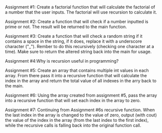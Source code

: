 Assignment #1: Create a factorial function that will calculate
the factorial of a number that the user inputs. The factorial will
use recursion to calculate it.


Assignment #2: Create a function that will check if a number
inputted is prime or not. The result will be returned to the
main function.

Assignment #3: Create a function that will check a random string
if it contains a space in the string, if it does, replace it with
a underscore character ("_"). Rember to do this recursively 
(checking one character at a time). Make sure to return the 
altered string back into the main for usage.

Assignment #4:Why is recursion useful in programming?

Assignment #5: Create an array that contains multiple int values
in each array. From there pass it into a recursive function that
will calculate the index in the array and return the total
value of all indexes in the arry back to the main.

Assignment #6: Using the array created from assignment #5, pass
the array into a recursive function that will set each index
in the array to zero.

Assignment #7: Continuing from Assignment #6s recursive function.
When the last index in the array is changed to the value of zero,
output (with cout) the value of the index in the array (from the 
last index to the first index), while the recursive calls is 
falling back into the original function call.